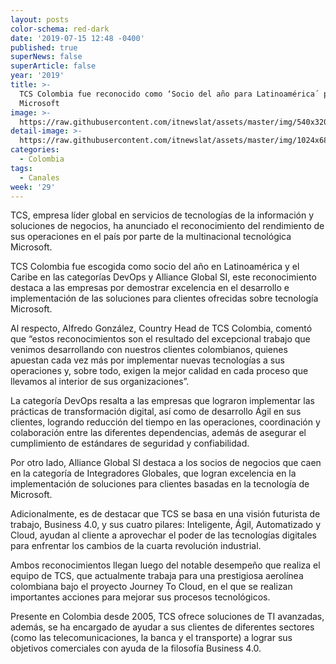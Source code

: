 ```yaml
---
layout: posts
color-schema: red-dark
date: '2019-07-15 12:48 -0400'
published: true
superNews: false
superArticle: false
year: '2019'
title: >-
  TCS Colombia fue reconocido como ‘Socio del año para Latinoamérica´ por
  Microsoft
image: >-
  https://raw.githubusercontent.com/itnewslat/assets/master/img/540x320/reconocimiento-p.jpg
detail-image: >-
  https://raw.githubusercontent.com/itnewslat/assets/master/img/1024x680/reconocimiento-g.jpg
categories:
  - Colombia
tags:
  - Canales
week: '29'
---
```

TCS, empresa líder global en servicios de tecnologías de la información y soluciones de negocios, ha anunciado el reconocimiento del rendimiento de sus operaciones en el país por parte de la multinacional tecnológica Microsoft.

TCS Colombia fue escogida como socio del año en Latinoamérica y el Caribe en las categorías DevOps y Alliance Global SI, este reconocimiento destaca a las empresas por demostrar excelencia en el desarrollo e implementación de las soluciones para clientes ofrecidas sobre tecnología Microsoft.

Al respecto, Alfredo González, Country Head de TCS Colombia, comentó que “estos reconocimientos son el resultado del excepcional trabajo que venimos desarrollando con nuestros clientes colombianos, quienes apuestan cada vez más por implementar nuevas tecnologías a sus operaciones y, sobre todo, exigen la mejor calidad en cada proceso que llevamos al interior de sus organizaciones”.

La categoría DevOps resalta a las empresas que lograron implementar las prácticas de transformación digital, así como de desarrollo Ágil en sus clientes, logrando reducción del tiempo en las operaciones, coordinación y colaboración entre las diferentes dependencias, además de asegurar el cumplimiento de estándares de seguridad y confiabilidad.

Por otro lado, Alliance Global SI destaca a los socios de negocios que caen en la categoría de Integradores Globales, que logran excelencia en la implementación de soluciones para clientes basadas en la tecnología de Microsoft. 

Adicionalmente, es de destacar que TCS se basa en una visión futurista de trabajo, Business 4.0, y sus cuatro pilares: Inteligente, Ágil, Automatizado y Cloud, ayudan al cliente a aprovechar el poder de las tecnologías digitales para enfrentar los cambios de la cuarta revolución industrial. 

Ambos reconocimientos llegan luego del notable desempeño que realiza el equipo de TCS, que actualmente trabaja para una prestigiosa aerolínea colombiana bajo el proyecto Journey To Cloud, en el que se realizan importantes acciones para mejorar sus procesos tecnológicos.

Presente en Colombia desde 2005, TCS ofrece soluciones de TI avanzadas, además, se ha encargado de ayudar a sus clientes de diferentes sectores (como las telecomunicaciones, la banca y el transporte) a lograr sus objetivos comerciales con ayuda de la filosofía Business 4.0.